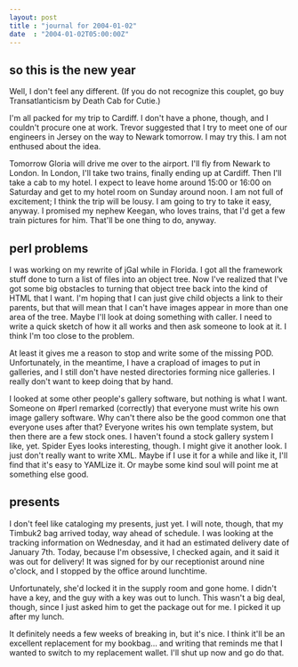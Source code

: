 ```yaml
---
layout: post
title : "journal for 2004-01-02"
date  : "2004-01-02T05:00:00Z"
---
```



## so this is the new year

Well, I don't feel any different.  (If you do not recognize this couplet, go buy Transatlanticism by Death Cab for Cutie.)

I'm all packed for my trip to Cardiff.  I don't have a phone, though, and I couldn't procure one at work.  Trevor suggested that I try to meet one of our engineers in Jersey on the way to Newark tomorrow.  I may try this.  I am not enthused about the idea.

Tomorrow Gloria will drive me over to the airport.  I'll fly from Newark to London.  In London, I'll take two trains, finally ending up at Cardiff.  Then I'll take a cab to my hotel.  I expect to leave home around 15:00 or 16:00 on Saturday and get to my hotel room on Sunday around noon.  I am not full of excitement; I think the trip will be lousy.  I am going to try to take it easy, anyway.  I promised my nephew Keegan, who loves trains, that I'd get a few train pictures for him.  That'll be one thing to do, anyway.

## perl problems

I was working on my rewrite of jGal while in Florida.  I got all the framework stuff done to turn a list of files into an object tree.  Now I've realized that I've got some big obstacles to turning that object tree back into the kind of HTML that I want.  I'm hoping that I can just give child objects a link to their parents, but that will mean that I can't have images appear in more than one area of the tree.  Maybe I'll look at doing something with caller.  I need to write a quick sketch of how it all works and then ask someone to look at it. I think I'm too close to the problem.

At least it gives me a reason to stop and write some of the missing POD. Unfortunately, in the meantime, I have a crapload of images to put in galleries, and I still don't have nested directories forming nice galleries.  I really don't want to keep doing that by hand.

I looked at some other people's gallery software, but nothing is what I want. Someone on #perl remarked (correctly) that everyone must write his own image gallery software.  Why can't there also be the good common one that everyone uses after that?  Everyone writes his own template system, but then there are a few stock ones.  I haven't found a stock gallery system I like, yet.  Spider Eyes looks interesting, though.  I might give it another look.  I just don't really want to write XML.  Maybe if I use it for a while and like it, I'll find that it's easy to YAMLize it.  Or maybe some kind soul will point me at something else good.

## presents

I don't feel like cataloging my presents, just yet.  I will note, though, that my Timbuk2 bag arrived today, way ahead of schedule.  I was looking at the tracking information on Wednesday, and it had an estimated delivery date of January 7th.  Today, because I'm obsessive, I checked again, and it said it was out for delivery!  It was signed for by our receptionist around nine o'clock, and I stopped by the office around lunchtime.

Unfortunately, she'd locked it in the supply room and gone home.  I didn't have a key, and the guy with a key was out to lunch.  This wasn't a big deal, though, since I just asked him to get the package out for me.  I picked it up after my lunch.

It definitely needs a few weeks of breaking in, but it's nice.  I think it'll be an excellent replacement for my bookbag... and writing that reminds me that I wanted to switch to my replacement wallet.  I'll shut up now and go do that.

